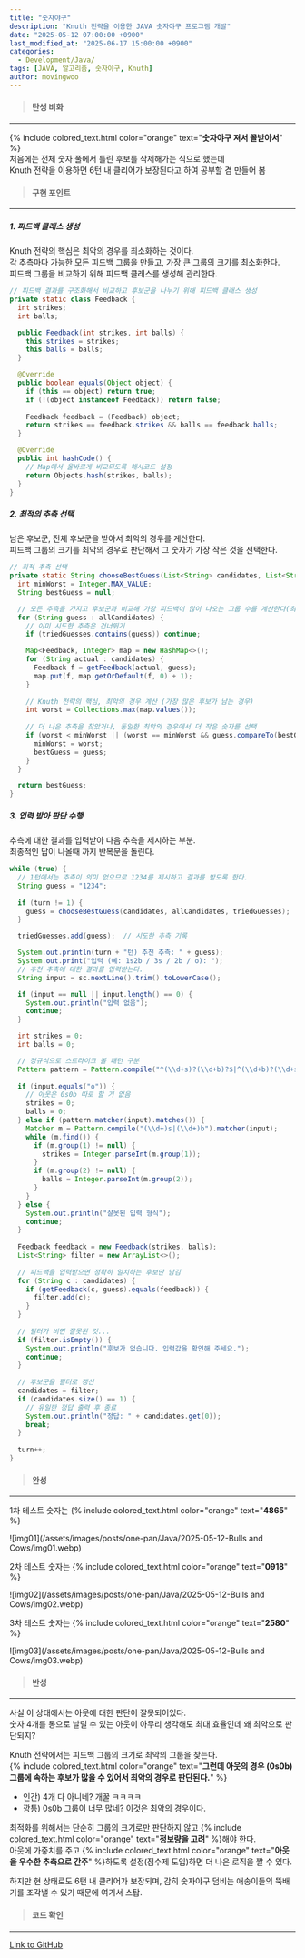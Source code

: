 ```yaml
---
title: "숫자야구"
description: "Knuth 전략을 이용한 JAVA 숫자야구 프로그램 개발"
date: "2025-05-12 07:00:00 +0900"
last_modified_at: "2025-06-17 15:00:00 +0900"
categories: 
  - Development/Java/
tags: [JAVA, 알고리즘, 숫자야구, Knuth]
author: movingwoo
---
```

> #### 탄생 비화  
---  

{% include colored_text.html color="orange" text="**숫자야구 져서 꼴받아서**" %}  
처음에는 전체 숫자 풀에서 틀린 후보를 삭제해가는 식으로 했는데  
Knuth 전략을 이용하면 6턴 내 클리어가 보장된다고 하여 공부할 겸 만들어 봄  
  
> #### 구현 포인트  
---  

##### 1. 피드백 클래스 생성  
  
Knuth 전략의 핵심은 최악의 경우를 최소화하는 것이다.  
각 추측마다 가능한 모든 피드백 그룹을 만들고, 가장 큰 그룹의 크기를 최소화한다.  
피드백 그룹을 비교하기 위해 피드백 클래스를 생성해 관리한다.  
  
```java
// 피드백 결과를 구조화해서 비교하고 후보군을 나누기 위해 피드백 클래스 생성
private static class Feedback {
  int strikes;
  int balls;

  public Feedback(int strikes, int balls) {
    this.strikes = strikes;
    this.balls = balls;
  }

  @Override
  public boolean equals(Object object) {
    if (this == object) return true;
    if (!(object instanceof Feedback)) return false;
    
    Feedback feedback = (Feedback) object;
    return strikes == feedback.strikes && balls == feedback.balls;
  }

  @Override
  public int hashCode() {
    // Map에서 올바르게 비교되도록 해시코드 설정
    return Objects.hash(strikes, balls);
  }
}
```
  
##### 2. 최적의 추측 선택 

남은 후보군, 전체 후보군을 받아서 최악의 경우를 계산한다.  
피드백 그룹의 크기를 최악의 경우로 판단해서 그 숫자가 가장 작은 것을 선택한다.  
  
```java
// 최적 추측 선택
private static String chooseBestGuess(List<String> candidates, List<String> allCandidates, Set<String> triedGuesses) {
  int minWorst = Integer.MAX_VALUE;
  String bestGuess = null;

  // 모든 추측을 가지고 후보군과 비교해 가장 피드백이 많이 나오는 그룹 수를 계산한다(최악의 경우)
  for (String guess : allCandidates) {
    // 이미 시도한 추측은 건너뛰기
    if (triedGuesses.contains(guess)) continue;

    Map<Feedback, Integer> map = new HashMap<>();
    for (String actual : candidates) {
      Feedback f = getFeedback(actual, guess);
      map.put(f, map.getOrDefault(f, 0) + 1);
    }
    
    // Knuth 전략의 핵심, 최악의 경우 계산 (가장 많은 후보가 남는 경우)
    int worst = Collections.max(map.values());
    
    // 더 나은 추측을 찾았거나, 동일한 최악의 경우에서 더 작은 숫자를 선택
    if (worst < minWorst || (worst == minWorst && guess.compareTo(bestGuess) < 0)) {
      minWorst = worst;
      bestGuess = guess;
    }
  }

  return bestGuess;
}
```
  
##### 3. 입력 받아 판단 수행  
  
추측에 대한 결과를 입력받아 다음 추측을 제시하는 부분.  
최종적인 답이 나올때 까지 반복문을 돌린다.
  
```java
while (true) {
  // 1턴에서는 추측이 의미 없으므로 1234를 제시하고 결과를 받도록 한다.
  String guess = "1234";
  
  if (turn != 1) {
    guess = chooseBestGuess(candidates, allCandidates, triedGuesses);
  }

  triedGuesses.add(guess);  // 시도한 추측 기록

  System.out.println(turn + "턴) 추천 추측: " + guess);
  System.out.print("입력 (예: 1s2b / 3s / 2b / o): ");
  // 추천 추측에 대한 결과를 입력받는다.
  String input = sc.nextLine().trim().toLowerCase();

  if (input == null || input.length() == 0) {
    System.out.println("입력 없음");
    continue;
  }

  int strikes = 0;
  int balls = 0;

  // 정규식으로 스트라이크 볼 패턴 구분
  Pattern pattern = Pattern.compile("^(\\d+s)?(\\d+b)?$|^(\\d+b)?(\\d+s)?$");
  
  if (input.equals("o")) {
    // 아웃은 0s0b 따로 할 거 없음
    strikes = 0;
    balls = 0;
  } else if (pattern.matcher(input).matches()) {
    Matcher m = Pattern.compile("(\\d+)s|(\\d+)b").matcher(input);
    while (m.find()) {
      if (m.group(1) != null) {
        strikes = Integer.parseInt(m.group(1));
      }
      if (m.group(2) != null) {
        balls = Integer.parseInt(m.group(2));
      }
    }
  } else {
    System.out.println("잘못된 입력 형식");
    continue;
  }
  
  Feedback feedback = new Feedback(strikes, balls);
  List<String> filter = new ArrayList<>();
  
  // 피드백을 입력받으면 정확히 일치하는 후보만 남김
  for (String c : candidates) {
    if (getFeedback(c, guess).equals(feedback)) {
      filter.add(c);
    }
  }
  
  // 필터가 비면 잘못된 것...
  if (filter.isEmpty()) {
    System.out.println("후보가 없습니다. 입력값을 확인해 주세요.");
    continue;
  }
  
  // 후보군을 필터로 갱신
  candidates = filter;
  if (candidates.size() == 1) {
    // 유일한 정답 출력 후 종료
    System.out.println("정답: " + candidates.get(0));
    break;
  }
  
  turn++;
}
```
  
> #### 완성  
---  
  
1차 테스트 숫자는 {% include colored_text.html color="orange" text="**4865**" %}  
  
![img01](/assets/images/posts/one-pan/Java/2025-05-12-Bulls and Cows/img01.webp)  

2차 테스트 숫자는 {% include colored_text.html color="orange" text="**0918**" %}  
  
![img02](/assets/images/posts/one-pan/Java/2025-05-12-Bulls and Cows/img02.webp)  
  
3차 테스트 숫자는 {% include colored_text.html color="orange" text="**2580**" %}  
  
![img03](/assets/images/posts/one-pan/Java/2025-05-12-Bulls and Cows/img03.webp)   
  
> #### 반성  
---  
  
사실 이 상태에서는 아웃에 대한 판단이 잘못되어있다.  
숫자 4개를 통으로 날릴 수 있는 아웃이 아무리 생각해도 최대 효율인데 왜 최악으로 판단되지?  
  
Knuth 전략에서는 피드백 그룹의 크기로 최악의 그룹을 찾는다.  
{% include colored_text.html color="orange" text="**그런데 아웃의 경우 (0s0b) 그룹에 속하는 후보가 많을 수 있어서 최악의 경우로 판단된다.**" %}  
- 인간) 4개 다 아니네? 개꿀 ㅋㅋㅋㅋ
- 깡통) 0s0b 그룹이 너무 많네? 이것은 최악의 경우이다.
  
최적화를 위해서는 단순히 그룹의 크기로만 판단하지 않고 {% include colored_text.html color="orange" text="**정보량을 고려**" %}해야 한다.  
아웃에 가중치를 주고 {% include colored_text.html color="orange" text="**아웃을 우수한 추측으로 간주**" %}하도록 설정(점수제 도입)하면 더 나은 로직을 짤 수 있다.  
  
하지만 현 상태로도 6턴 내 클리어가 보장되며, 감히 숫자야구 덤비는 애송이들의 뚝배기를 조각낼 수 있기 때문에 여기서 스탑.  
  
> #### 코드 확인   
---  

[Link to GitHub](https://raw.githubusercontent.com/movingwoo/movingwoo-snippets/refs/heads/main/one-pan/Java/2025-05-12-Bulls%20and%20Cows.java)

